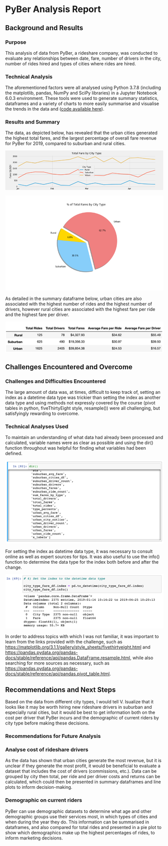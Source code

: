 # PyBer Analysis Report

## Background and Results

### Purpose

This analysis of data from PyBer, a rideshare company, was conducted to evaluate any relationships between date, fare, number of drivers in the city, number of rides hired and types of cities where rides are hired.

### Technical Analysis

The aforementioned factors were all analysed using Python 3.7.8 (including the matplotlib, pandas, NumPy and SciPy libraries) in a Jupyter Notebook 6.0.3 environment. These tools were used to generate summary statistics, dataframes and a variety of charts to more easily summarise and visualise the trends in the data and ([code available here](https://github.com/Alyssa-CG/Module5-PyBer_Analysis/blob/master/PyBer_Challenge.ipynb)).

### Results and Summary

The data, as depicted below, has revealed that the urban cities generated the highest total fares, and the largest percentage of overall fare revenue for PyBer for 2019, compared to suburban and rural cities.

![Total Fare by City Type](https://github.com/Alyssa-CG/Module5-PyBer_Analysis/blob/master/Analysis/Fig8.png)

![Percentage of Total Fares by City Type](https://github.com/Alyssa-CG/Module5-PyBer_Analysis/blob/master/Analysis/Fig5.png)

As detailed in the summary dataframe below, urban cities are also associated with the highest number of rides and the highest number of drivers, however rural cities are associated with the highest fare per ride and the highest fare per driver.

![Ride Data Summary Dataframe](https://github.com/Alyssa-CG/Module5-PyBer_Analysis/blob/master/Analysis/ride_data_summary_df.png)

## Challenges Encountered and Overcome

### Challenges and Difficulties Encountered

The large amount of data was, at times, difficult to keep track of, setting an index as a datetime data type was trickier than setting the index as another data type and using methods not expressly covered by the course (pivot tables in python, fiveThirtyEight style, resample()) were all challenging, but satisfyingly rewarding to overcome.

### Technical Analyses Used

To maintain an understanding of what data had already been processed and calculated, variable names were as clear as possible and using the dir() function throughout was helpful for finding what variables had been defined.

![dir() function](https://github.com/Alyssa-CG/Module5-PyBer_Analysis/blob/master/Analysis/dir().png)

For setting the index as datetime data type, it was necessary to consult online as well as expert sources for tips. It was also useful to use the info() function to determine the data type for the index both before and after the change.

![info() function](https://github.com/Alyssa-CG/Module5-PyBer_Analysis/blob/master/Analysis/set%20index%20as%20datetime.png)

In order to address topics with which I was not familiar, it was important to learn from the links provided with the challenge, such as https://matplotlib.org/3.1.1/gallery/style_sheets/fivethirtyeight.html and https://pandas.pydata.org/pandas-docs/stable/reference/api/pandas.DataFrame.resample.html, while also searching for more sources as necessary, such as https://pandas.pydata.org/pandas-docs/stable/reference/api/pandas.pivot_table.html.

## Recommendations and Next Steps

Based on the data from different city types, I would tell V. Isualize that it looks like it may be worth hiring new rideshare drivers in suburban and especially rural cities, but it would be best to get information both on the cost per driver that PyBer incurs and the demographic of current riders by city type before making these decisions.

### Recommendations for Future Analysis

### Analyse cost of rideshare drivers

As the data has shown that urban cities generate the most revenue, but it is unclear if they generate the most profit, it would be beneficial to evaluate a dataset that includes the cost of drivers (commissions, etc.). Data can be grouped by city then total, per ride and per driver costs and returns can be calculated, which could then be presented in summary dataframes and line plots to inform decision-making.

### Demographic on current riders

PyBer can use demographic datasets to determine what age and other demographic groups use their services most, in which types of cities and when during the year they do. This information can be summarised in dataframes, and also compared for total rides and presented in a pie plot to show which demographics make up the highest percentages of rides, to inform marketing decisions.
